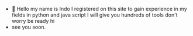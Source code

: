 - 👋 Hello my name is Indo I registered on this site to gain experience in my fields in python and java script I will give you hundreds of tools don't worry be ready hi
- see you soon.
